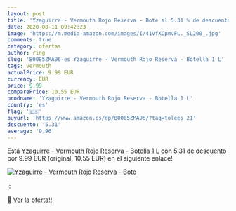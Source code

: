 ```yaml
---
layout: post
title: 'Yzaguirre - Vermouth Rojo Reserva - Bote al 5.31 % de descuento'
date: 2020-08-11 09:42:23
image: 'https://m.media-amazon.com/images/I/41VfXCpmvFL._SL200_.jpg'
comments: true
category: ofertas
author: ring
slug: 'B0085ZMA96-es Yzaguirre - Vermouth Rojo Reserva - Botella 1 L'
tags: vermouth
actualPrice: 9.99 EUR
currency: EUR
price: 9.99
comparePrice: 10.55 EUR
prodname: 'Yzaguirre - Vermouth Rojo Reserva - Botella 1 L'
country: 'es'
flag: '🇪🇸'
buyurl: 'https://www.amazon.es/dp/B0085ZMA96/?tag=tolees-21'
descuento: '5.31'
average: '9.96'
---
```


Está [Yzaguirre - Vermouth Rojo Reserva - Botella 1 L](https://www.amazon.es/dp/B0085ZMA96/?tag=tolees-21) con 5.31 de descuento por 9.99 EUR (original: 10.55 EUR) en el siguiente enlace!

[![Yzaguirre - Vermouth Rojo Reserva - Bote](https://m.media-amazon.com/images/I/41VfXCpmvFL._SL200_.jpg)](https://www.amazon.es/dp/B0085ZMA96/?tag=tolees-21)

ℹ️:


[🛒 Ver la oferta!!](https://www.amazon.es/dp/B0085ZMA96/?tag=tolees-21)
